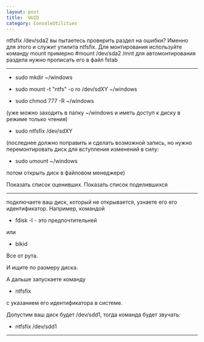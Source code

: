 ```yaml
---
layout: post
title:  UUID
category: ConsoleUtilities
---
```


ntfsfix /dev/sda2 вы пытаетесь проверить раздел на ошибки? Именно для этого и служит утилита ntfsfix. Для монтирования используйте команду mount примерно #mount /dev/sda2 /mnt для автомонтирования раздела нужно прописать его в файл fstab

---

- sudo mkdir ~/windows

- sudo mount -t "ntfs" -o ro /dev/sdXY ~/windows

- sudo chmod 777 -R ~/windows

(уже можно заходить в папку ~/windows и иметь доступ к диску в режиме только чтения)

- sudo ntfsfix /dev/sdXY

(последнее должно поправить и сделать возможной запись, но нужно перемонтировать диск для вступления изменений в силу: 

- sudo umount ~/windows 

потом открыть диск в файловом менеджере)

Показать список оценивших. Показать список поделившихся 

---

подключаете ваш диск, который не открывается, узнаете его его идентификатор. Например, командой

- fdisk -l  -  это предпочтительней

или

- blkid

Все от рута. 

И ищите по размеру диска. 

А дальше запускаете команду

- ntfsfix 

с указанием его идентификатора в системе.

Допустим ваш диск будет /dev/sdd1, тогда команда будет звучать:

- ntfsfix /dev/sdd1

---
